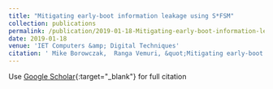 ```yaml
---
title: "Mitigating early-boot information leakage using S*FSM"
collection: publications
permalink: /publication/2019-01-18-Mitigating-early-boot-information-leakage-using-SFSM
date: 2019-01-18
venue: 'IET Computers &amp; Digital Techniques'
citation: ' Mike Borowczak,  Ranga Vemuri, &quot;Mitigating early-boot information leakage using S*FSM.&quot; IET Computers &amp;amp; Digital Techniques, 2019.'
---
```

Use [Google Scholar](https://scholar.google.com/scholar?q=Mitigating+early+boot+information+leakage+using+S*FSM){:target="_blank"} for full citation